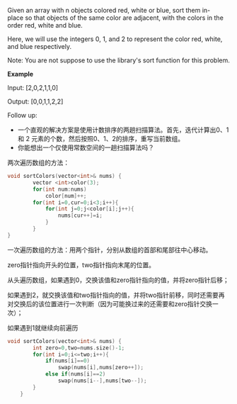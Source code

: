 Given an array with n objects colored red, white or blue, sort them in-place so that objects of the same color are adjacent, with the colors in the order red, white and blue.

Here, we will use the integers 0, 1, and 2 to represent the color red, white, and blue respectively.

Note: You are not suppose to use the library's sort function for this problem.

**Example**

Input: [2,0,2,1,1,0]

Output: [0,0,1,1,2,2]

Follow up:
- 一个直观的解决方案是使用计数排序的两趟扫描算法。首先，迭代计算出0、1 和 2 元素的个数，然后按照0、1、2的排序，重写当前数组。
- 你能想出一个仅使用常数空间的一趟扫描算法吗？

两次遍历数组的方法：

```C++
void sortColors(vector<int>& nums) {
        vector <int>color(3);
        for(int num:nums)
            color[num]++;
        for(int i=0,cur=0;i<3;i++){
            for(int j=0;j<color[i];j++){
                nums[cur++]=i;       
            }
        }
}
```

一次遍历数组的方法：用两个指针，分别从数组的首部和尾部往中心移动。

zero指针指向开头的位置，two指针指向末尾的位置。

从头遍历数组，如果遇到0，交换该值和zero指针指向的值，并将zero指针后移；

如果遇到2，就交换该值和two指针指向的值，并将two指针前移，同时还需要再对交换后的该位置进行一次判断（因为可能换过来的还需要和zero指针交换一次）；

如果遇到1就继续向前遍历

```C++
void sortColors(vector<int>& nums) {
        int zero=0,two=nums.size()-1;
        for(int i=0;i<=two;i++){
            if(nums[i]==0)
                swap(nums[i],nums[zero++]);
            else if(nums[i]==2)
                swap(nums[i--],nums[two--]);
        }
    }
```   
 
